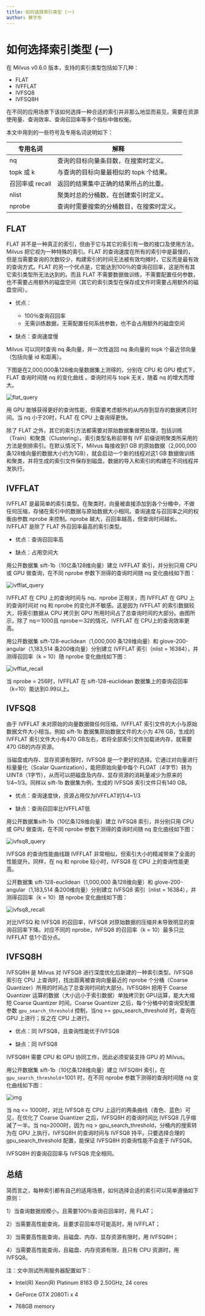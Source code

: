 ```yaml
---
title: 如何选择索引类型 (一)
author: 蔡宇东
---
```


# 如何选择索引类型 (一)

在 Milvus v0.6.0 版本，支持的索引类型包括如下几种：

- FLAT
- IVFFLAT
- IVFSQ8
- IVFSQ8H

在不同的应用场景下该如何选择一种合适的索引并非那么地显而易见，需要在资源使用量、查询效率、查询召回率等多个指标中做权衡。

本文中用到的一些符号及专用名词说明如下：

| 专用名词       | 解释                            |
| -------------- | ---------------------------------- |
| nq             | 查询的目标向量条目数，在搜索时定义。       |
| topk 或 k      | 与查询的目标向量最相似的 topk 个结果。 |
| 召回率或 recall | 返回的结果集中正确的结果所占的比重。 |
| nlist          | 聚类时总的分桶数，在创建索引时定义。        |
| nprobe         | 查询时需要搜索的分桶数目，在搜索时定义。   |

## FLAT

FLAT 并不是一种真正的索引，但由于它与其它的索引有一致的接口及使用方法，Milvus 把它视为一种特殊的索引。FLAT 的查询速度在所有的索引中是最慢的，但是当需要查询的次数较少，构建索引的时间无法被有效均摊时，它反而是最有效的查询方式。FLAT 的另一个优点是，它能达到100％的查询召回率，这是所有其它索引类型所无法达到的。而且 FLAT 不需要数据做训练，不需要配置任何参数，也不需要占用额外的磁盘空间（其它的索引类型在保存成文件时需要占用额外的磁盘空间）。

- 优点：
  - 100％查询召回率
  - 无需训练数据，无需配置任何系统参数，也不会占用额外的磁盘空间

- 缺点：查询速度慢

Milvus 可以同时查询 nq 条向量，并一次性返回 nq 条向量的 topk 个最近邻向量（包括向量 id 和距离）。

下图是在2,000,000条128维向量数据集上测得的，分别在 CPU 和 GPU 模式下，FLAT 查询时间随 nq 的变化曲线 。查询时间与 topk 无关，随着 nq 的增大而增大。

![flat_query](https://raw.githubusercontent.com/jielinxu/www.milvus.io/master/website/blog/assets/index_select/flat_query.PNG)

用 GPU 能够获得更好的查询性能，但需要考虑额外的从内存到显存的数据拷贝时间。当 nq 小于20时，FLAT 在 CPU 上查询得更快。

除了 FLAT 之外，其它的索引方法都需要对原始数据集做预处理，包括训练（Train）和聚类（Clustering）。索引类型名称前带有 IVF 前缀说明聚类所采用的方法是倒排索引。在默认情况下，Milvus 每接收到1 GB 的原始数据（2,000,000条128维向量的数据大小约为1GB），就会启动一个新的线程对这1 GB 数据做训练和聚类，并将生成的索引文件保存到磁盘。数据的导入和索引的构建在不同线程并发执行。

## IVFFLAT

IVFFLAT 是最简单的索引类型。在聚类时，向量被直接添加到各个分桶中，不做任何压缩，存储在索引中的数据与原始数据大小相同。查询速度与召回率之间的权衡由参数 nprobe 来控制。nprobe 越大，召回率越高，但查询时间越长。IVFFLAT 是除了 FLAT 外召回率最高的索引类型。

- 优点：查询召回率高

- 缺点：占用空间大


用公开数据集 sift-1b（10亿条128维向量）建立 IVFFLAT 索引，并分别只用 CPU 或 GPU 做查询，在不同 nprobe 参数下测得的查询时间随 nq 变化曲线如下图：

![ivfflat_query](https://raw.githubusercontent.com/jielinxu/www.milvus.io/master/website/blog/assets/index_select/ivfflat_query.PNG)

IVFFLAT 在 CPU 上的查询时间与 nq、nprobe 正相关，而 IVFFLAT 在 GPU 上的查询时间对 nq 和 nprobe 的变化并不敏感。这是因为 IVFFLAT 的索引数据较大，将索引数据从 CPU 拷贝到 GPU 所用时间占了总查询时间的大部分。由图所示，除了 nq＝1000且 nprobe＝32的情况，IVFFLAT 在 CPU上的查询效率更高。

用公开数据集 sift-128-euclidean（1,000,000 条128维向量）和 glove-200-angular（1,183,514 条200维向量）分别建立 IVFFLAT 索引（nlist = 16384），并测得召回率（k = 10）随 nprobe 变化曲线如下图：

![ivfflat_recall](https://raw.githubusercontent.com/jielinxu/www.milvus.io/master/website/blog/assets/index_select/ivfflat_recall.PNG)

当 nprobe = 256时，IVFFLAT 在 sift-128-euclidean 数据集上的查询召回率（k=10）能达到0.99以上。

## IVFSQ8

由于 IVFFLAT 未对原始的向量数据做任何压缩，IVFFLAT 索引文件的大小与原始数据文件大小相当。例如 sift-1b 数据集原始数据文件的大小为 476 GB，生成的 IVFFLAT 索引文件大小有470 GB左右，若将全部索引文件加载进内存，就需要470 GB的内存资源。

当磁盘或内存、显存资源有限时，IVFSQ8 是一个更好的选择。它通过对向量进行标量量化（Scalar Quantization），能把原始向量中每个 FLOAT（4字节）转为 UINT8（1字节），从而可以把磁盘及内存、显存资源的消耗量减少为原来的1/4~1/3。同样以 sift-1b 数据集为例，生成的 IVFSQ8 索引文件只有140 GB。

-  优点：查询速度快，资源占用仅为IVFFLAT的1/4~1/3

-  缺点：查询召回率比IVFFLAT低

用公开数据集sift-1b（10亿条128维向量）建立 IVFSQ8 索引，并分别只用 CPU 或 GPU 做查询，在不同 nprobe 参数下测得的查询时间随 nq 变化曲线如下图：

![ivfsq8_query](https://raw.githubusercontent.com/jielinxu/www.milvus.io/master/website/blog/assets/index_select/ivfsq8_query.PNG)

IVFSQ8 的查询性能曲线跟 IVFFLAT 非常相似，但索引大小的精减带来了全面的性能提升。同样，在 nq 和 nprobe 较小时，IVFSQ8 在 CPU 上的查询性能更高。

公开数据集 sift-128-euclidean（1,000,000 条128维向量）和 glove-200-angular（1,183,514 条200维向量）分别建立 IVFSQ8 索引（nlist = 16384），并测得召回率（k = 10）随 nprobe 变化曲线如下图：

![ivfsq8_recall](https://raw.githubusercontent.com/jielinxu/www.milvus.io/master/website/blog/assets/index_select/ivfsq8_recall.PNG)

对比IVFSQ 和 IVFSQ8 的召回率，IVFSQ8 对原始数据的压缩并未导致明显的查询召回率下降。对应不同的 nprobe，IVFSQ8 的召回率（k = 10）最多只比 IVFFLAT 低1个百分点。

## IVFSQ8H

IVFSQ8H 是 Milvus 对 IVFSQ8 进行深度优化后新建的一种索引类型。IVFSQ8 索引在 CPU 上查询时，找出距离被查询向量最近的 nprobe 个分桶（Coarse Quantizer）所用的时间占了总查询时间的大部分。IVFSQ8H 把用于 Coarse Quantizer 运算的数据（大小远小于索引数据）单独拷贝到 GPU运算，能大大缩短 Coarse Quantizer 时间。Coarse Quantizer 之后，每个分桶中的查询受配置参数 `gpu_search_threshold` 控制，当nq >= gpu_search_threshold 时，查询在 GPU 上进行；反之在 CPU 上进行。

- 优点：同 IVFSQ8，且查询性能优于IVFSQ8

- 缺点：同 IVFSQ8

IVFSQ8H 需要 CPU 和 GPU 协同工作，因此必须安装支持 GPU 的 Milvus。

用公开数据集 sift-1b（10亿条128维向量）建立 IVFSQ8H 索引，在 `gpu_search_threshold`=1001 时，在不同 nprobe 参数下测得的查询时间随 nq 变化曲线如下图：

![img](https://raw.githubusercontent.com/jielinxu/www.milvus.io/master/website/blog/assets/index_select/ivfsq8h_query.PNG)

当 nq <= 1000时，对比 IVFSQ8 在 CPU 上运行的两条曲线（青色、蓝色）可见，在优化了 Coarse Quantizer 之后，IVFSQ8H 的查询时间比 IVFSQ8 几乎缩减了一半。当 nq=2000时，因为 nq > gpu_search_threshold，分桶内的搜索转为在 GPU 上执行，IVFSQ8H 的查询时间与 IVFSQ8 持平。只要选择合理的 gpu_search_threshold 配置，能保证 IVFSQ8H 的查询性能不会差于 IVFSQ8。

IVFSQ8H 的查询召回率与 IVFSQ8 完全相同。

## 总结

简而言之，每种索引都有自己的适用场景，如何选择合适的索引可以简单遵循如下原则：

1）当查询数据规模小，且需要100％查询召回率时，用 FLAT；

2）当需要高性能查询，且要求召回率尽可能高时，用 IVFFLAT；

3）当需要高性能查询，且磁盘、内存、显存资源有限时，用 IVFSQ8H；

4）当需要高性能查询，且磁盘、内存资源有限，且只有 CPU 资源时，用 IVFSQ8。

 

注：文中测试所用服务器配置如下：

- Intel(R) Xeon(R) Platinum 8163 @ 2.50GHz, 24 cores

- GeForce GTX 2080Ti x 4

- 768GB memory
